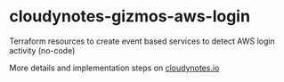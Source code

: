 # cloudynotes-gizmos-aws-login
Terraform resources to create event based services to detect AWS login activity (no-code)

More details and implementation steps on [cloudynotes.io](https://cloudynotes.io/blog/gizmos.html)
